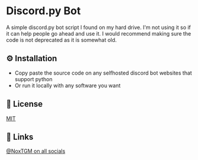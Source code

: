 # Discord.py Bot

A simple discord.py bot script I found on my hard drive. I'm not using it so if it can help people go ahead and use it. I would recommend making sure the code is not deprecated as it is somewhat old.

## ⚙️ Installation

* Copy paste the source code on any selfhosted discord bot websites that support python
* Or run it locally with any software you want

## 🔑 License

[MIT](https://choosealicense.com/licenses/mit/)

## 🔗 Links

[@NoxTGM on all socials](https://noxtgm.me)
